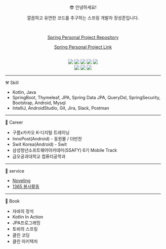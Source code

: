 <div align="center">

 😎 안녕하세요! 
 
 깔끔하고 유연한 코드를 추구하는 스프링 개발자 장성준입니다.

 <br/>
 
 [Spring Personal Project Repository](https://github.com/g6y116/Noveling)
 
 [Spring Personal Project Link](http://13.124.98.233)
 

 <br/>

 <img src="https://img.shields.io/badge/Kotlin-7F52FF?style=for-the-badge&logo=Kotlin&logoColor=white">
 <img src="https://img.shields.io/badge/Java-007396?style=for-the-badge&logo=Java&logoColor=white">
 <img src="https://img.shields.io/badge/html-E34F26?style=for-the-badge&logo=html5&logoColor=white">
 <img src="https://img.shields.io/badge/css-1572B6?style=for-the-badge&logo=css3&logoColor=white">
 <img src="https://img.shields.io/badge/javascript-F7DF1E?style=for-the-badge&logo=javascript&logoColor=black">

 <br/>
 
 <img src="https://img.shields.io/badge/Spring-6DB33F?style=for-the-badge&logo=Spring&logoColor=white"> 
 <img src="https://img.shields.io/badge/Android-3DDC84?style=for-the-badge&logo=Android&logoColor=white">
 <img src="https://img.shields.io/badge/mysql-4479A1?style=for-the-badge&logo=mysql&logoColor=white">

</div>

***

⚒️ Skill
- Kotlin, Java
- SpringBoot, Thymeleaf, JPA, Spring Data JPA, QueryDsl, SpringSecurity, Bootstrap, Android, Mysql
- IntelliJ, AndroidStudio, Git, Jira, Slack, Postman

***

📝 Career

- 구름x카카오 K-디지털 트레이닝
- InnoPost(Android) - 동원몰 / 더반찬
- Swit Korea(Android) - Swit
- 삼성청년소프트웨어아카데미(SSAFY) 6기 Mobile Track
- 금오공과대학교 컴퓨터공학과

***

🎈 service 
 - [Noveling](http://13.124.98.233)
 - [1365 봉사활동](https://play.google.com/store/apps/details?id=g6y116.volunteer)

***

📖 Book
- 자바의 정석
- Kotlin In Action
- JPA프로그래밍
- 토비의 스프링
- 클린 코딩
- 클린 아키텍처
